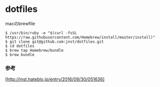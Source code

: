 # dotfiles
macのbrewfile

```
$ /usr/bin/ruby -e "$(curl -fsSL https://raw.githubusercontent.com/Homebrew/install/master/install)"
$ git clone git@github.com:jnst/dotfiles.git
$ cd dotfiles
$ brew tap Homebrew/bundle
$ brew bundle
```

### 参考
[http://jnst.hateblo.jp/entry/2016/09/30/051636]
